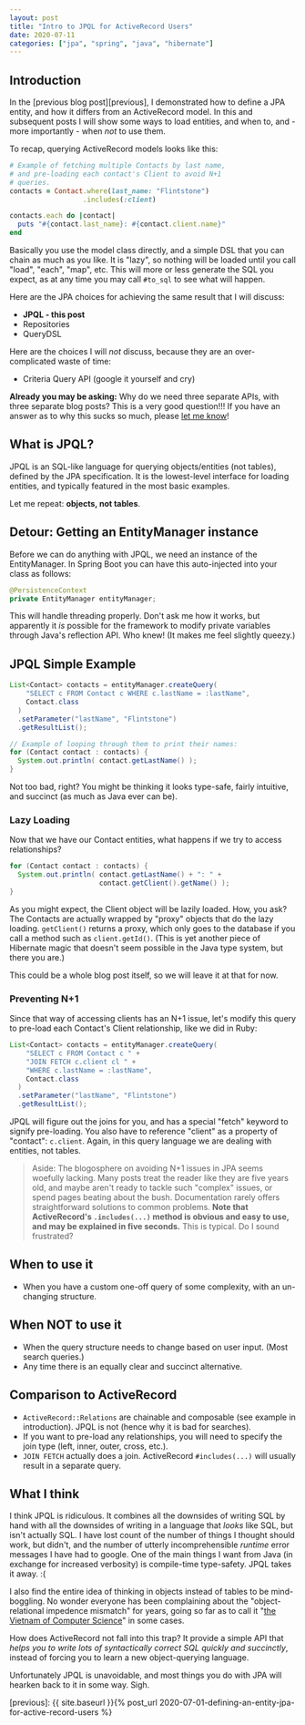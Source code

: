 ```yaml
---
layout: post
title: "Intro to JPQL for ActiveRecord Users"
date: 2020-07-11
categories: ["jpa", "spring", "java", "hibernate"]
---
```


## Introduction

In the [previous blog post][previous], I demonstrated how to define a JPA entity, and how it differs from an ActiveRecord model. In this and subsequent posts I will show some ways to load entities, and when to, and - more importantly - when *not* to use them.

To recap, querying ActiveRecord models looks like this:

```ruby
# Example of fetching multiple Contacts by last name,
# and pre-loading each contact's Client to avoid N+1
# queries.
contacts = Contact.where(last_name: "Flintstone")
                  .includes(:client)

contacts.each do |contact|
  puts "#{contact.last_name}: #{contact.client.name}"
end
```

Basically you use the model class directly, and a simple DSL that you can chain as much as you like. It is "lazy", so nothing will be loaded until you call "load", "each", "map", etc. This will more or less generate the SQL you expect, as at any time you may call `#to_sql` to see what will happen.

Here are the JPA choices for achieving the same result that I will discuss:

* **JPQL - this post**
* Repositories
* QueryDSL

Here are the choices I will *not* discuss, because they are an over-complicated waste of time:

* Criteria Query API (google it yourself and cry)

**Already you may be asking:** Why do we need three separate APIs, with three separate blog posts? This is a very good question!!! If you have an answer as to why this sucks so much, please [let me know][me]!

## What is JPQL?

JPQL is an SQL-like language for querying objects/entities (not tables), defined by the JPA specification. It is the lowest-level interface for loading entities, and typically featured in the most basic examples.

Let me repeat: **objects, not tables**.

## Detour: Getting an EntityManager instance

Before we can do anything with JPQL, we need an instance of the EntityManager. In Spring Boot you can have this auto-injected into your class as follows:

```java
@PersistenceContext
private EntityManager entityManager;
```

This will handle threading properly. Don't ask me how it works, but apparently it *is* possible for the framework to modify private variables through Java's reflection API. Who knew! (It makes me feel slightly queezy.)

## JPQL Simple Example

```java
List<Contact> contacts = entityManager.createQuery(
    "SELECT c FROM Contact c WHERE c.lastName = :lastName",
    Contact.class
  )
  .setParameter("lastName", "Flintstone")
  .getResultList();

// Example of looping through them to print their names:
for (Contact contact : contacts) {
  System.out.println( contact.getLastName() );
}
```

Not too bad, right? You might be thinking it looks type-safe, fairly intuitive, and succinct (as much as Java ever can be).

### Lazy Loading

Now that we have our Contact entities, what happens if we try to access relationships?

```java
for (Contact contact : contacts) {
  System.out.println( contact.getLastName() + ": " +
                      contact.getClient().getName() );
}
```

As you might expect, the Client object will be lazily loaded. How, you ask? The Contacts are actually wrapped by "proxy" objects that do the lazy loading. `getClient()` returns a proxy, which only goes to the database if you call a method such as `client.getId()`. (This is yet another piece of Hibernate magic that doesn't seem possible in the Java type system, but there you are.)

This could be a whole blog post itself, so we will leave it at that for now.

### Preventing N+1

Since that way of accessing clients has an N+1 issue, let's modify this query to pre-load each Contact's Client relationship, like we did in Ruby:

```java
List<Contact> contacts = entityManager.createQuery(
    "SELECT c FROM Contact c " +
    "JOIN FETCH c.client cl " +
    "WHERE c.lastName = :lastName",
    Contact.class
  )
  .setParameter("lastName", "Flintstone")
  .getResultList();
```

JPQL will figure out the joins for you, and has a special "fetch" keyword to signify pre-loading. You also have to reference "client" as a property of "contact": `c.client`. Again, in this query language we are dealing with entities, not tables.

> Aside: The blogosphere on avoiding N+1 issues in JPA seems woefully lacking. Many posts treat the reader like they are five years old, and maybe aren't ready to tackle such "complex" issues, or spend pages beating about the bush. Documentation rarely offers straightforward solutions to common problems. **Note that ActiveRecord's `.includes(...)` method is obvious and easy to use, and may be explained in five seconds.** This is typical. Do I sound frustrated?

## When to use it

* When you have a custom one-off query of some complexity, with an un-changing structure.

## When NOT to use it

* When the query structure needs to change based on user input. (Most search queries.)
* Any time there is an equally clear and succinct alternative.

## Comparison to ActiveRecord

* `ActiveRecord::Relations` are chainable and composable (see example in introduction). JPQL is not (hence why it is bad for searches).
* If you want to pre-load any relationships, you will need to specify the join type (left, inner, outer, cross, etc.).
* `JOIN FETCH` actually does a join. ActiveRecord `#includes(...)` will usually result in a separate query.

## What I think

I think JPQL is ridiculous. It combines all the downsides of writing SQL by hand with all the downsides of writing in a language that *looks* like SQL, but isn't actually SQL. I have lost count of the number of things I thought should work, but didn't, and the number of utterly incomprehensible *runtime* error messages I have had to google. One of the main things I want from Java (in exchange for increased verbosity) is compile-time type-safety. JPQL takes it away. :(

I also find the entire idea of thinking in objects instead of tables to be mind-boggling. No wonder everyone has been complaining about the "object-relational impedence mismatch" for years, going so far as to call it "[the Vietnam of Computer Science][vietnam]" in some cases.

How does ActiveRecord not fall into this trap? It provide a simple API that *helps you to write lots of syntactically correct SQL quickly and succinctly*, instead of forcing you to learn a new object-querying language.

Unfortunately JPQL is unavoidable, and most things you do with JPA will hearken back to it in some way. Sigh.


[me]: mailto:will@willmakley.dev
[vietnam]: https://blog.codinghorror.com/object-relational-mapping-is-the-vietnam-of-computer-science/
[previous]: {{ site.baseurl }}{% post_url 2020-07-01-defining-an-entity-jpa-for-active-record-users %}
